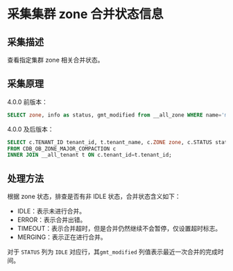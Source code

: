 # 采集集群 zone 合并状态信息

## 采集描述

查看指定集群 zone 相关合并状态。

## 采集原理

4.0.0 前版本：

```sql
SELECT zone, info as status, gmt_modified from __all_zone WHERE name='merge_status' AND zone != '';
```

4.0.0 及后版本：

```sql
SELECT c.TENANT_ID tenant_id, t.tenant_name, c.ZONE zone, c.STATUS status, c.LAST_FINISH_TIME, c.IS_ERROR, c.INFO
FROM CDB_OB_ZONE_MAJOR_COMPACTION c
INNER JOIN __all_tenant t ON c.tenant_id=t.tenant_id;
```

## 处理方法

根据 zone 状态，排查是否有非 IDLE 状态，合并状态含义如下：

* IDLE：表示未进行合并。
* ERROR：表示合并出错。
* TIMEOUT：表示合并超时，但是合并仍然继续不会暂停，仅设置超时标志。
* MERGING：表示正在进行合并。

对于 `STATUS` 列为 `IDLE` 对应行，其`gmt_modified` 列值表示最近一次合并的完成时间。
